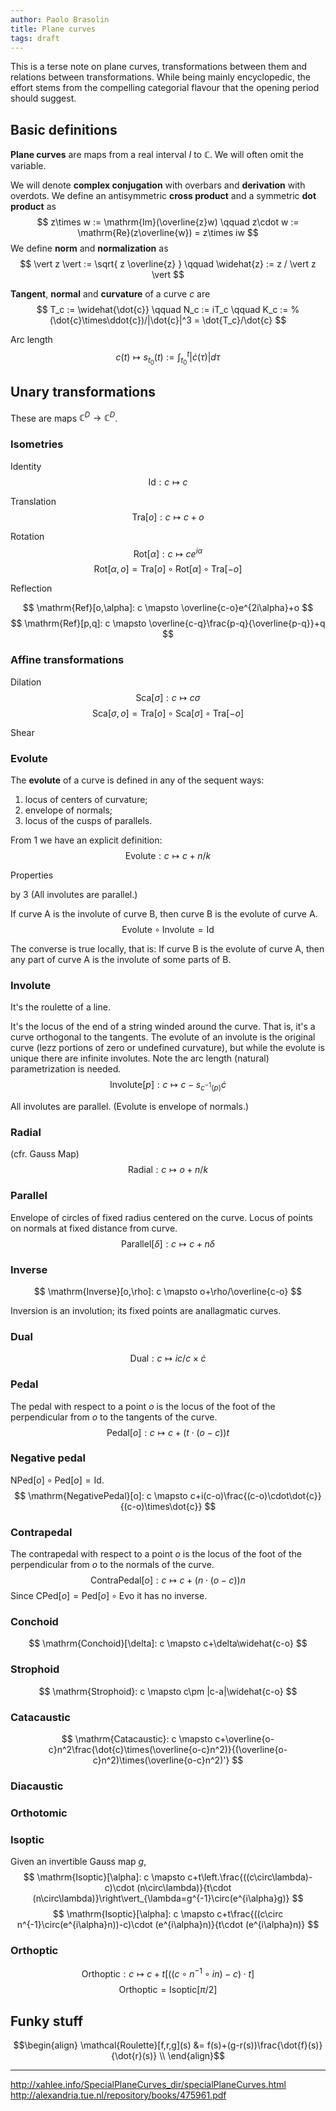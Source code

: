 ```yaml
---
author: Paolo Brasolin
title: Plane curves
tags: draft
---
```


This is a terse note on plane curves, transformations between them and relations between transformations.
While being mainly encyclopedic, the effort stems from the compelling categorial flavour that the opening period should suggest.

## Basic definitions

**Plane curves** are maps from a real interval $I$ to $\mathbb{C}$.
We will often omit the variable.

We will denote **complex conjugation** with overbars and **derivation** with overdots.
We define an antisymmetric **cross product** and a symmetric **dot product** as
$$
z\times w := \mathrm{Im}(\overline{z}w)
\qquad
z\cdot  w := \mathrm{Re}(z\overline{w}) = z\times iw
$$
We define **norm** and **normalization** as
$$
\vert z \vert := \sqrt{ z \overline{z} }
\qquad
\widehat{z} := z / \vert z \vert
$$

**Tangent**, **normal** and **curvature** of a curve $c$ are
$$
T_c := \widehat{\dot{c}}
\qquad
N_c := iT_c
\qquad
K_c :=
% (\dot{c}\times\ddot{c})/|\dot{c}|^3 = 
\dot{T_c}/\dot{c}
$$

 Arc length
$$ c(t) \mapsto s_{t_0}(t) := \int_{t_0}^t|\dot{c}(\tau)|d\tau $$

## Unary transformations

These are maps $\mathbb{C}^D\rightarrow\mathbb{C}^D$.

### Isometries

 Identity
$$ \mathrm{Id}: c \mapsto c $$

 Translation
$$ \mathrm{Tra}[o]: c \mapsto c+o $$

 Rotation
$$ \mathrm{Rot}[\alpha]: c \mapsto ce^{i\alpha} $$
$$ \mathrm{Rot}[\alpha,o] = \mathrm{Tra}[o]\circ\mathrm{Rot}[\alpha]\circ\mathrm{Tra}[-o]$$

 Reflection

$$ \mathrm{Ref}[o,\alpha]: c \mapsto \overline{c-o}e^{2i\alpha}+o $$
$$ \mathrm{Ref}[p,q]: c \mapsto \overline{c-q}\frac{p-q}{\overline{p-q}}+q $$




### Affine transformations

 Dilation
$$ \mathrm{Sca}[\sigma]: c \mapsto c\sigma $$
$$ \mathrm{Sca}[\sigma,o] = \mathrm{Tra}[o]\circ\mathrm{Sca}[\sigma]\circ\mathrm{Tra}[-o]$$

 Shear




### Evolute

The **evolute** of a curve is defined in any of the sequent ways:

 1. locus of centers of curvature;
 2. envelope of normals;
 3. locus of the cusps of parallels.

From 1 we have an explicit definition:
$$ \mathrm{Evolute}: c \mapsto c+n/k $$

 Properties


by 3  (All involutes are parallel.)




If curve A is the involute of curve B, then curve B is the evolute of curve A.
$$\mathrm{Evolute}\circ\mathrm{Involute}=\mathrm{Id}$$

The converse is true locally, that is: If curve B is the evolute of curve A, then any part of curve A is the involute of some parts of B.




### Involute

It's the roulette of a line.

It's the locus of the end of a string winded around the curve. That is, it's a curve orthogonal to the tangents. The evolute of an involute is the original curve (lezz portions of zero or undefined curvature), but while the evolute is unique there are infinite involutes. Note the arc length (natural) parametrization is needed.
$$ \mathrm{Involute}[p]: c \mapsto c-s_{c^{-1}(p)}\dot{c} $$

All involutes are parallel. (Evolute is envelope of normals.)




### Radial

(cfr. Gauss Map)
$$ \mathrm{Radial}: c \mapsto o+n/k $$




### Parallel

Envelope of circles of fixed radius centered on the curve. Locus of points on normals at fixed distance from curve.
$$ \mathrm{Parallel}[\delta]: c \mapsto c+n\delta $$




### Inverse

$$ \mathrm{Inverse}[o,\rho]: c \mapsto o+\rho/\overline{c-o} $$

Inversion is an involution; its fixed points are anallagmatic curves.




### Dual

$$ \mathrm{Dual}: c \mapsto ic/c\times\dot{c} $$




### Pedal

The pedal with respect to a point $o$ is the locus of the foot of the perpendicular from $o$ to the tangents of the curve.
$$ \mathrm{Pedal}[o]: c \mapsto c+(t\cdot(o-c))t $$

### Negative pedal

$\mathrm{NPed}[o]\circ\mathrm{Ped}[o]=\mathrm{Id}$.
$$ \mathrm{NegativePedal}[o]: c \mapsto c+i(c-o)\frac{(c-o)\cdot\dot{c}}{(c-o)\times\dot{c}} $$

### Contrapedal

The contrapedal with respect to a point $o$ is the locus of the foot of the perpendicular from $o$ to the normals of the curve.
$$ \mathrm{ContraPedal}[o]: c \mapsto c+(n\cdot(o-c))n $$
Since $\mathrm{CPed}[o]=\mathrm{Ped}[o]\circ\mathrm{Evo}$ it has no inverse.




### Conchoid

$$ \mathrm{Conchoid}[\delta]: c \mapsto c+\delta\widehat{c-o} $$




### Strophoid

$$ \mathrm{Strophoid}: c \mapsto c\pm |c-a|\widehat{c-o} $$


### Catacaustic

$$ \mathrm{Catacaustic}: c \mapsto c+\overline{o-c}n^2\frac{\dot{c}\times(\overline{o-c}n^2)}{(\overline{o-c}n^2)\times(\overline{o-c}n^2)'} $$

### Diacaustic

### Orthotomic




### Isoptic

Given an invertible Gauss map $g$,
$$
\mathrm{Isoptic}[\alpha]: c \mapsto c+t\left.\frac{((c\circ\lambda)-c)\cdot (n\circ\lambda)}{t\cdot (n\circ\lambda)}\right\vert_{\lambda=g^{-1}\circ(e^{i\alpha}g)}
$$
$$
\mathrm{Isoptic}[\alpha]: c \mapsto c+t\frac{((c\circ n^{-1}\circ(e^{i\alpha}n))-c)\cdot (e^{i\alpha}n)}{t\cdot (e^{i\alpha}n)}
$$

### Orthoptic

$$
\mathrm{Orthoptic}: c \mapsto c+t\left[((c\circ n^{-1}\circ in)-c)\cdot t\right]
$$
$$
\mathrm{Orthoptic}=\mathrm{Isoptic}[\pi/2]
$$



## Funky stuff

$$\begin{align}
\mathcal{Roulette}[f,r,g](s) &= f(s)+(g-r(s))\frac{\dot{f}(s)}{\dot{r}(s)} \\
\end{align}$$


 * * *

http://xahlee.info/SpecialPlaneCurves_dir/specialPlaneCurves.html
http://alexandria.tue.nl/repository/books/475961.pdf
